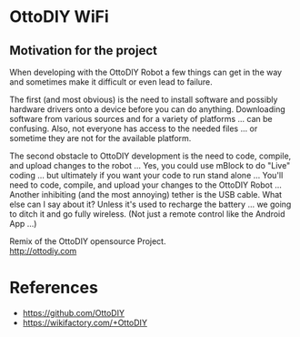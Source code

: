 # OttoDIY WiFi

## Motivation for the project

When developing with the OttoDIY Robot a few things can get in the way and sometimes make it difficult or even lead to failure. 

The first (and most obvious) is the need to install software and possibly hardware drivers onto a device before you can do anything. Downloading software from various sources and for a variety of platforms ... can be confusing. Also, not everyone has access to the needed files ... or sometime they are not for the available platform.

The second obstacle to OttoDIY development is the need to code, compile, and upload changes to the robot ... Yes, you could use mBlock to do "Live" coding ... but ultimately if you want your code to run stand alone ... You'll need to code, compile, and upload your changes to the OttoDIY Robot ...
Another inhibiting (and the most annoying) tether is the USB cable. What else can I say about it? Unless it's used to recharge the battery ... we going to ditch it and go fully wireless. (Not just a remote control like the Android App ...)

Remix of the OttoDIY opensource Project.  
http://ottodiy.com 

# References
- https://github.com/OttoDIY
- https://wikifactory.com/+OttoDIY
